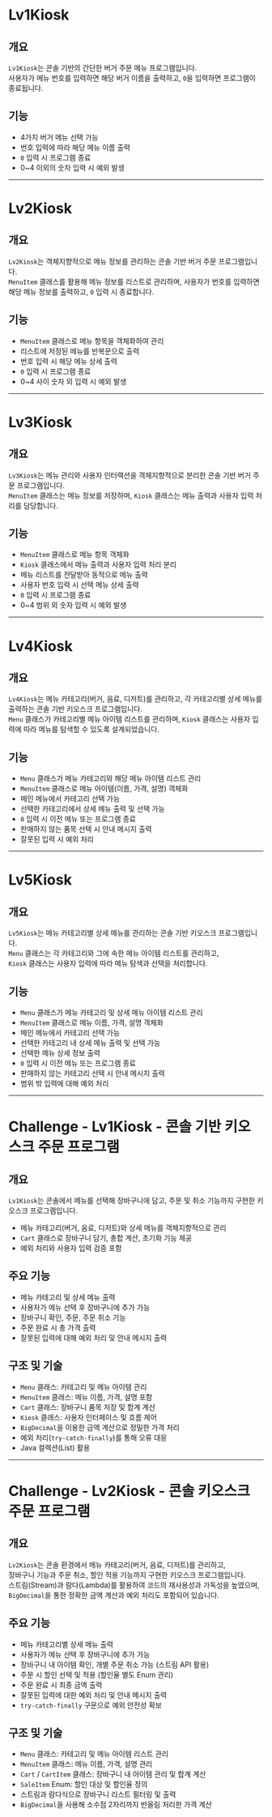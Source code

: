 # Lv1Kiosk

## 개요  
`Lv1Kiosk`는 콘솔 기반의 간단한 버거 주문 메뉴 프로그램입니다.  
사용자가 메뉴 번호를 입력하면 해당 버거 이름을 출력하고, `0`을 입력하면 프로그램이 종료됩니다.

## 기능  
- 4가지 버거 메뉴 선택 가능  
- 번호 입력에 따라 해당 메뉴 이름 출력  
- `0` 입력 시 프로그램 종료  
- 0~4 이외의 숫자 입력 시 예외 발생

***
# Lv2Kiosk

## 개요  
`Lv2Kiosk`는 객체지향적으로 메뉴 정보를 관리하는 콘솔 기반 버거 주문 프로그램입니다.  
`MenuItem` 클래스를 활용해 메뉴 정보를 리스트로 관리하며, 사용자가 번호를 입력하면 해당 메뉴 정보를 출력하고, `0` 입력 시 종료합니다.

## 기능  
- `MenuItem` 클래스로 메뉴 항목을 객체화하여 관리  
- 리스트에 저장된 메뉴를 반복문으로 출력  
- 번호 입력 시 해당 메뉴 상세 출력  
- `0` 입력 시 프로그램 종료  
- 0~4 사이 숫자 외 입력 시 예외 발생

***
# Lv3Kiosk

## 개요  
`Lv3Kiosk`는 메뉴 관리와 사용자 인터랙션을 객체지향적으로 분리한 콘솔 기반 버거 주문 프로그램입니다.  
`MenuItem` 클래스는 메뉴 정보를 저장하며, `Kiosk` 클래스는 메뉴 출력과 사용자 입력 처리를 담당합니다.

## 기능  
- `MenuItem` 클래스로 메뉴 항목 객체화  
- `Kiosk` 클래스에서 메뉴 출력과 사용자 입력 처리 분리  
- 메뉴 리스트를 전달받아 동적으로 메뉴 출력  
- 사용자 번호 입력 시 선택 메뉴 상세 출력  
- `0` 입력 시 프로그램 종료  
- 0~4 범위 외 숫자 입력 시 예외 발생

***
# Lv4Kiosk

## 개요  
`Lv4Kiosk`는 메뉴 카테고리(버거, 음료, 디저트)를 관리하고, 각 카테고리별 상세 메뉴를 출력하는 콘솔 기반 키오스크 프로그램입니다.  
`Menu` 클래스가 카테고리별 메뉴 아이템 리스트를 관리하며, `Kiosk` 클래스는 사용자 입력에 따라 메뉴를 탐색할 수 있도록 설계되었습니다.

## 기능  
- `Menu` 클래스가 메뉴 카테고리와 해당 메뉴 아이템 리스트 관리  
- `MenuItem` 클래스로 메뉴 아이템(이름, 가격, 설명) 객체화  
- 메인 메뉴에서 카테고리 선택 가능  
- 선택한 카테고리에서 상세 메뉴 출력 및 선택 가능  
- `0` 입력 시 이전 메뉴 또는 프로그램 종료  
- 판매하지 않는 품목 선택 시 안내 메시지 출력  
- 잘못된 입력 시 예외 처리

***
# Lv5Kiosk

## 개요  
`Lv5Kiosk`는 메뉴 카테고리별 상세 메뉴를 관리하는 콘솔 기반 키오스크 프로그램입니다.  
`Menu` 클래스는 각 카테고리와 그에 속한 메뉴 아이템 리스트를 관리하고,  
`Kiosk` 클래스는 사용자 입력에 따라 메뉴 탐색과 선택을 처리합니다.

## 기능  
- `Menu` 클래스가 메뉴 카테고리 및 상세 메뉴 아이템 리스트 관리  
- `MenuItem` 클래스로 메뉴 이름, 가격, 설명 객체화  
- 메인 메뉴에서 카테고리 선택 가능  
- 선택한 카테고리 내 상세 메뉴 출력 및 선택 가능  
- 선택한 메뉴 상세 정보 출력  
- `0` 입력 시 이전 메뉴 또는 프로그램 종료  
- 판매하지 않는 카테고리 선택 시 안내 메시지 출력  
- 범위 밖 입력에 대해 예외 처리

***
# Challenge - Lv1Kiosk - 콘솔 기반 키오스크 주문 프로그램

## 개요  
`Lv1Kiosk`는 콘솔에서 메뉴를 선택해 장바구니에 담고, 주문 및 취소 기능까지 구현한 키오스크 프로그램입니다.  
- 메뉴 카테고리(버거, 음료, 디저트)와 상세 메뉴를 객체지향적으로 관리  
- `Cart` 클래스로 장바구니 담기, 총합 계산, 초기화 기능 제공  
- 예외 처리와 사용자 입력 검증 포함

## 주요 기능  
- 메뉴 카테고리 및 상세 메뉴 출력  
- 사용자가 메뉴 선택 후 장바구니에 추가 가능  
- 장바구니 확인, 주문, 주문 취소 기능  
- 주문 완료 시 총 가격 출력  
- 잘못된 입력에 대해 예외 처리 및 안내 메시지 출력

## 구조 및 기술  
- `Menu` 클래스: 카테고리 및 메뉴 아이템 관리  
- `MenuItem` 클래스: 메뉴 이름, 가격, 설명 포함  
- `Cart` 클래스: 장바구니 품목 저장 및 합계 계산  
- `Kiosk` 클래스: 사용자 인터페이스 및 흐름 제어  
- `BigDecimal`을 이용한 금액 계산으로 정밀한 가격 처리  
- 예외 처리(`try-catch-finally`)를 통해 오류 대응  
- Java 컬렉션(List) 활용  

***
# Challenge - Lv2Kiosk - 콘솔 키오스크 주문 프로그램

## 개요  
`Lv2Kiosk`는 콘솔 환경에서 메뉴 카테고리(버거, 음료, 디저트)를 관리하고,  
장바구니 기능과 주문 취소, 할인 적용 기능까지 구현한 키오스크 프로그램입니다.  
스트림(Stream)과 람다(Lambda)를 활용하여 코드의 재사용성과 가독성을 높였으며,  
`BigDecimal`을 통한 정확한 금액 계산과 예외 처리도 포함되어 있습니다.

## 주요 기능  
- 메뉴 카테고리별 상세 메뉴 출력  
- 사용자가 메뉴 선택 후 장바구니에 추가 가능  
- 장바구니 내 아이템 확인, 개별 주문 취소 가능 (스트림 API 활용)  
- 주문 시 할인 선택 및 적용 (할인율 별도 Enum 관리)  
- 주문 완료 시 최종 금액 출력  
- 잘못된 입력에 대한 예외 처리 및 안내 메시지 출력  
- `try-catch-finally` 구문으로 예외 안전성 확보  

## 구조 및 기술  
- `Menu` 클래스: 카테고리 및 메뉴 아이템 리스트 관리  
- `MenuItem` 클래스: 메뉴 이름, 가격, 설명 관리  
- `Cart` / `CartItem` 클래스: 장바구니 내 아이템 관리 및 합계 계산  
- `SaleItem` Enum: 할인 대상 및 할인율 정의  
- 스트림과 람다식으로 장바구니 리스트 필터링 및 출력  
- `BigDecimal`을 사용해 소수점 2자리까지 반올림 처리한 가격 계산  
